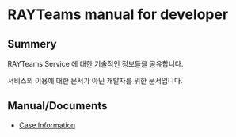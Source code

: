 # RAYTeams manual for developer
 
## Summery

RAYTeams Service 에 대한 기술적인 정보들을 공유합니다.

서비스의 이용에 대한 문서가 아닌 개발자를 위한 문서입니다.

## Manual/Documents

* [Case Information](./case/README.md)
